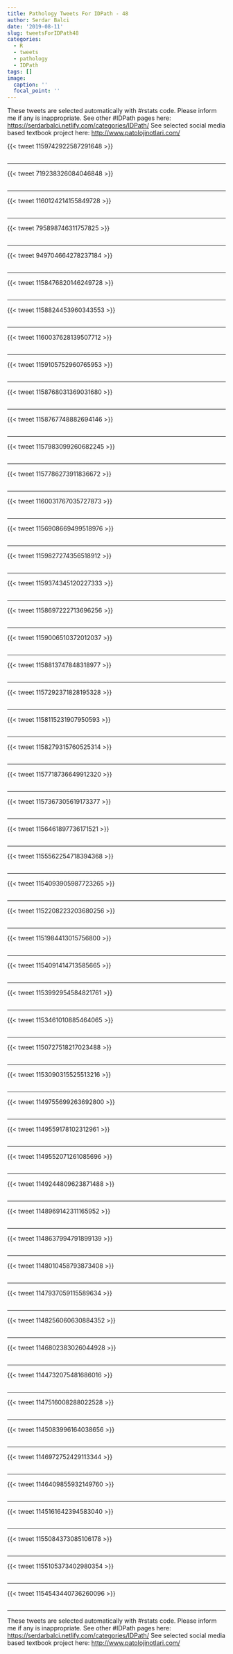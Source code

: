 ```yaml
---
title: Pathology Tweets For IDPath - 48
author: Serdar Balci
date: '2019-08-11'
slug: tweetsForIDPath48
categories:
  - R
  - tweets
  - pathology
  - IDPath
tags: []
image:
  caption: ''
  focal_point: ''
---
```



These tweets are selected automatically with #rstats code. Please inform me if any is inappropriate.
See other #IDPath pages here: https://serdarbalci.netlify.com/categories/IDPath/ 
See selected social media based textbook project here: http://www.patolojinotlari.com/

{{< tweet 1159742922587291648 >}}
<br>
<br>
<hr>
{{< tweet 719238326084046848 >}}
<br>
<br>
<hr>
{{< tweet 1160124214155849728 >}}
<br>
<br>
<hr>
{{< tweet 795898746311757825 >}}
<br>
<br>
<hr>
{{< tweet 949704664278237184 >}}
<br>
<br>
<hr>
{{< tweet 1158476820146249728 >}}
<br>
<br>
<hr>
{{< tweet 1158824453960343553 >}}
<br>
<br>
<hr>
{{< tweet 1160037628139507712 >}}
<br>
<br>
<hr>
{{< tweet 1159105752960765953 >}}
<br>
<br>
<hr>
{{< tweet 1158768031369031680 >}}
<br>
<br>
<hr>
{{< tweet 1158767748882694146 >}}
<br>
<br>
<hr>
{{< tweet 1157983099260682245 >}}
<br>
<br>
<hr>
{{< tweet 1157786273911836672 >}}
<br>
<br>
<hr>
{{< tweet 1160031767035727873 >}}
<br>
<br>
<hr>
{{< tweet 1156908669499518976 >}}
<br>
<br>
<hr>
{{< tweet 1159827274356518912 >}}
<br>
<br>
<hr>
{{< tweet 1159374345120227333 >}}
<br>
<br>
<hr>
{{< tweet 1158697222713696256 >}}
<br>
<br>
<hr>
{{< tweet 1159006510372012037 >}}
<br>
<br>
<hr>
{{< tweet 1158813747848318977 >}}
<br>
<br>
<hr>
{{< tweet 1157292371828195328 >}}
<br>
<br>
<hr>
{{< tweet 1158115231907950593 >}}
<br>
<br>
<hr>
{{< tweet 1158279315760525314 >}}
<br>
<br>
<hr>
{{< tweet 1157718736649912320 >}}
<br>
<br>
<hr>
{{< tweet 1157367305619173377 >}}
<br>
<br>
<hr>
{{< tweet 1156461897736171521 >}}
<br>
<br>
<hr>
{{< tweet 1155562254718394368 >}}
<br>
<br>
<hr>
{{< tweet 1154093905987723265 >}}
<br>
<br>
<hr>
{{< tweet 1152208223203680256 >}}
<br>
<br>
<hr>
{{< tweet 1151984413015756800 >}}
<br>
<br>
<hr>
{{< tweet 1154091414713585665 >}}
<br>
<br>
<hr>
{{< tweet 1153992954584821761 >}}
<br>
<br>
<hr>
{{< tweet 1153461010885464065 >}}
<br>
<br>
<hr>
{{< tweet 1150727518217023488 >}}
<br>
<br>
<hr>
{{< tweet 1153090315525513216 >}}
<br>
<br>
<hr>
{{< tweet 1149755699263692800 >}}
<br>
<br>
<hr>
{{< tweet 1149559178102312961 >}}
<br>
<br>
<hr>
{{< tweet 1149552071261085696 >}}
<br>
<br>
<hr>
{{< tweet 1149244809623871488 >}}
<br>
<br>
<hr>
{{< tweet 1148969142311165952 >}}
<br>
<br>
<hr>
{{< tweet 1148637994791899139 >}}
<br>
<br>
<hr>
{{< tweet 1148010458793873408 >}}
<br>
<br>
<hr>
{{< tweet 1147937059115589634 >}}
<br>
<br>
<hr>
{{< tweet 1148256060630884352 >}}
<br>
<br>
<hr>
{{< tweet 1146802383026044928 >}}
<br>
<br>
<hr>
{{< tweet 1144732075481686016 >}}
<br>
<br>
<hr>
{{< tweet 1147516008288022528 >}}
<br>
<br>
<hr>
{{< tweet 1145083996164038656 >}}
<br>
<br>
<hr>
{{< tweet 1146972752429113344 >}}
<br>
<br>
<hr>
{{< tweet 1146409855932149760 >}}
<br>
<br>
<hr>
{{< tweet 1145161642394583040 >}}
<br>
<br>
<hr>
{{< tweet 1155084373085106178 >}}
<br>
<br>
<hr>
{{< tweet 1155105373402980354 >}}
<br>
<br>
<hr>
{{< tweet 1154543440736260096 >}}
<br>
<br>
<hr>


These tweets are selected automatically with #rstats code. Please inform me if any is inappropriate.
See other #IDPath pages here: https://serdarbalci.netlify.com/categories/IDPath/ 
See selected social media based textbook project here: http://www.patolojinotlari.com/
